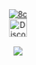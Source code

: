 <div align="center"><a href="https://github.com/fuck8c"><img src="https://readme-typing-svg.demolab.com/?font=Fira+Code&size=33&duration=3333&color=0046bf&center=true&vCenter=true&width=333&lines=<%208c%20>" alt="8c"></a></div>
<div align="center"><a href="https://discord.com/users/1035323954384089171"><img width="32px" alt="Discord" src="https://cdn.prod.website-files.com/6257adef93867e50d84d30e2/636e0a69f118df70ad7828d4_icon_clyde_blurple_RGB.svg"/></a></div>
<br><div align="center"><img src="https://komarev.com/ghpvc/?username=8c1337&color=blue"></div>
